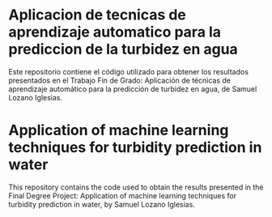 # Aplicacion de tecnicas de aprendizaje automatico para la prediccion de la turbidez en agua
Este repositorio contiene el código utilizado para obtener los resultados presentados en el Trabajo Fin de Grado: Aplicación de técnicas de aprendizaje automático para la predicción de turbidez en agua, de Samuel Lozano Iglesias.

# Application of machine learning techniques for turbidity prediction in water
This repository contains the code used to obtain the results presented in the Final Degree Project: Application of machine learning techniques for turbidity prediction in water, by Samuel Lozano Iglesias.
